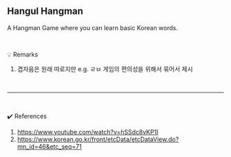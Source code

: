 ## Hangul Hangman

A Hangman Game where you can learn basic Korean words.

<br>

💡 Remarks

1. 겹자음은 원래 따로지만 e.g. ㄹㅂ 게임의 편의성을 위해서 묶어서 제시
   

<br>

---
<br>

✔️ References 

1. <https://www.youtube.com/watch?v=hSSdc8vKP1I>
2. <https://www.korean.go.kr/front/etcData/etcDataView.do?mn_id=46&etc_seq=71>